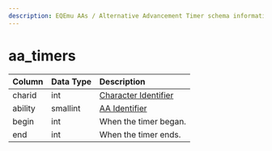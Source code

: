 ```yaml
---
description: EQEmu AAs / Alternative Advancement Timer schema information.
---
```


# aa\_timers

| Column | Data Type | Description |
| :--- | :--- | :--- |
| charid | int | [Character Identifier](../characters/character_data.md) |
| ability | smallint | [AA Identifier](aa_ability.md) |
| begin | int | When the timer began. |
| end | int | When the timer ends. |


